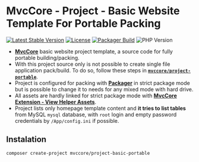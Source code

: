 # MvcCore - Project - Basic Website Template For Portable Packing

[![Latest Stable Version](https://img.shields.io/badge/Stable-v5.3.0-brightgreen.svg?style=plastic)](https://github.com/mvccore/project-basic-portable/releases)
[![License](https://img.shields.io/badge/License-BSD%203-brightgreen.svg?style=plastic)](https://mvccore.github.io/docs/mvccore/5.0.0/LICENSE.md)
[![Packager Build](https://img.shields.io/badge/Packager%20Build-passing-brightgreen.svg?style=plastic)](https://github.com/mvccore/packager)
![PHP Version](https://img.shields.io/badge/PHP->=5.4-brightgreen.svg?style=plastic)

- [**MvcCore**](https://github.com/mvccore/mvccore) basic website project template, a source code for fully portable building/packing.
- With this project source only is not possible to create single file application pack/build. To do so, follow these steps in [**`mvccore/project-portable`**](https://github.com/mvccore/project-portable#user-content-instalation).
- Project is configured for packing with [**Packager**](https://github.com/mvccore/packager) in strict package mode but is possible to change it to needs for any mixed mode with hard drive.
- All assets are hardly linked for strict package mode with [**MvcCore Extension - View Helper Assets**](https://github.com/mvccore/ext-view-helper-assets).
- Project lists only homepage template content and **it tries to list tables** from MySQL `mysql` database, with `root` login and empty password credentials by `/App/config.ini` if possible.

## Instalation
```shell
composer create-project mvccore/project-basic-portable
```
